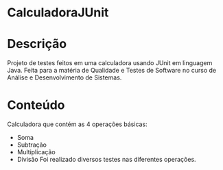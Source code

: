 # CalculadoraJUnit

# Descrição
 Projeto de testes feitos em uma calculadora usando JUnit em linguagem Java. Feita para a matéria de Qualidade e Testes de Software 
 no curso de Análise e Desenvolvimento de Sistemas.

 # Conteúdo 
Calculadora que contém as 4 operações básicas:
 - Soma
 - Subtração
 - Multiplicação
 - Divisão
Foi realizado diversos testes nas diferentes operações.

